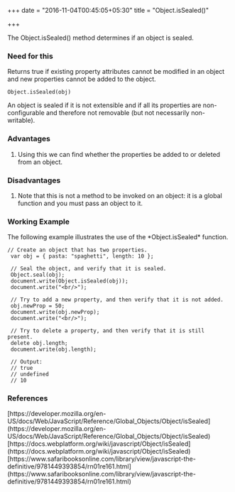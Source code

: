 +++
date = "2016-11-04T00:45:05+05:30"
title = "Object.isSealed()"

+++

The Object.isSealed() method determines if an object is sealed.

<h3>Need for this</h3>
Returns true if existing property attributes cannot be modified in an object and new properties cannot be added to the object.

    Object.isSealed(obj)

An object is sealed if it is not extensible and if all its properties are non-configurable and therefore not removable (but not necessarily non-writable).

<h3>Advantages</h3>
<ol>
  <li>Using this we can find whether the properties be added to or deleted from an object.</li>
</ol>

<h3>Disadvantages</h3>
<ol>
  <li>Note that this is not a method to be invoked on an object: it is a global function and you must pass an object to it.</li>
</ol>

<h3>Working Example</h3>
The following example illustrates the use of the *Object.isSealed* function.

    // Create an object that has two properties.
     var obj = { pasta: "spaghetti", length: 10 };
     
     // Seal the object, and verify that it is sealed.
     Object.seal(obj);
     document.write(Object.isSealed(obj));
     document.write("<br/>");
     
     // Try to add a new property, and then verify that it is not added. 
     obj.newProp = 50;
     document.write(obj.newProp);
     document.write("<br/>");
     
     // Try to delete a property, and then verify that it is still present. 
     delete obj.length;
     document.write(obj.length);
     
     // Output:
     // true
     // undefined
     // 10 

<h3>References</h3>
[https://developer.mozilla.org/en-US/docs/Web/JavaScript/Reference/Global_Objects/Object/isSealed](https://developer.mozilla.org/en-US/docs/Web/JavaScript/Reference/Global_Objects/Object/isSealed)<br/>
[https://docs.webplatform.org/wiki/javascript/Object/isSealed](https://docs.webplatform.org/wiki/javascript/Object/isSealed)<br/>
[https://www.safaribooksonline.com/library/view/javascript-the-definitive/9781449393854/rn01re161.html](https://www.safaribooksonline.com/library/view/javascript-the-definitive/9781449393854/rn01re161.html)

